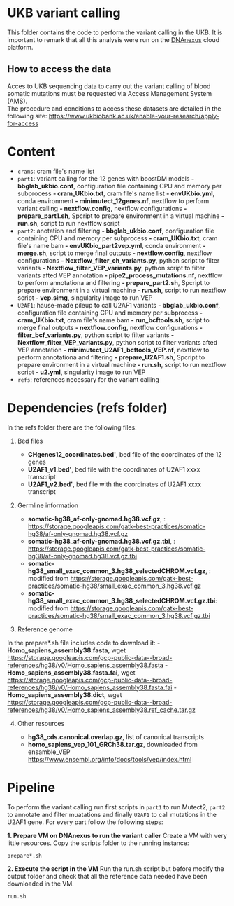 # UKB variant calling

This folder contains the code to perform the variant calling in the UKB.
It is important to remark that all this analysis were run on the [DNAnexus](https://www.dnanexus.com/) cloud platform.

## How to access the data
Acces to UKB sequencing data to carry out the variant calling of blood somatic mutations must be requested via Access Management System (AMS).  
The procedure and conditions to access these datasets are detailed in the following site: https://www.ukbiobank.ac.uk/enable-your-research/apply-for-access

# Content
- ```crams```: cram file's name list
- ```part1```: variant calling for the 12 genes with boostDM models
**- bbglab_ukbio.conf**, configuration file containing CPU and memory per subprocess
**- cram_UKbio.txt**, cram file's name list
**- envUKbio.yml**, conda environment
**- minimutect_12genes.nf**, nextflow to perform variant calling
**- nextflow.config**, nextflow configurations
**- prepare_part1.sh**, Spcript to prepare environment in a virtual machine
**- run.sh**, script to run nextflow script
- ```part2```: anotation and filtering
**- bbglab_ukbio.conf**, configuration file containing CPU and memory per subprocess
**- cram_UKbio.txt**, cram file's name bam
**- envUKbio_part2vep.yml**, conda environment
**- merge.sh**, script to merge final outputs
**- nextflow.config**, nextflow configurations
**- Nextflow_filter_ch_variants.py**, python script to filter variants
**- Nextflow_filter_VEP_variants.py**, python script to filter variants afted VEP annotation
**- pipe2_process_mutations.nf**, nextflow to perform annotationa and filtering
**- prepare_part2.sh**, Spcript to prepare environment in a virtual machine
**- run.sh**, script to run nextflow script
**- vep.simg**, singularity image to run VEP
- ```U2AF1```: hause-made pileup to call U2AF1 variants
**- bbglab_ukbio.conf**, configuration file containing CPU and memory per subprocess
**- cram_UKbio.txt**, cram file's name bam
**- run_bcftools.sh**, script to merge final outputs
**- nextflow.config**, nextflow configurations
**- filter_bcf_variants.py**, python script to filter variants
**- Nextflow_filter_VEP_variants.py**, python script to filter variants afted VEP annotation
**- minimutect_U2AF1_bcftools_VEP.nf**, nextflow to perform annotationa and filtering
**- prepare_U2AF1.sh**, Spcript to prepare environment in a virtual machine
**- run.sh**, script to run nextflow script
**- u2.yml**, singularity image to run VEP
- ```refs```: references necessary for the variant calling

# Dependencies (refs folder)
In the refs folder there are the following files:

1. Bed files
    - **CHgenes12_coordinates.bed'**, bed file of the coordinates of the 12 genes
    - **U2AF1_v1.bed'**, bed file with the coordinates of U2AF1 xxxx transcript
    - **U2AF1_v2.bed'**, bed file with the coordinates of U2AF1 xxxx transcript

2. Germline information
    - **somatic-hg38_af-only-gnomad.hg38.vcf.gz**, : https://storage.googleapis.com/gatk-best-practices/somatic-hg38/af-only-gnomad.hg38.vcf.gz
    - **somatic-hg38_af-only-gnomad.hg38.vcf.gz.tbi**, : https://storage.googleapis.com/gatk-best-practices/somatic-hg38/af-only-gnomad.hg38.vcf.gz.tbi
    - **somatic-hg38_small_exac_common_3.hg38_selectedCHROM.vcf.gz**, : modified from https://storage.googleapis.com/gatk-best-practices/somatic-hg38/small_exac_common_3.hg38.vcf.gz
    - **somatic-hg38_small_exac_common_3.hg38_selectedCHROM.vcf.gz.tbi**: modified from https://storage.googleapis.com/gatk-best-practices/somatic-hg38/small_exac_common_3.hg38.vcf.gz.tbi

3. Reference genome

In the prepare*.sh file includes code to download it:
    - **Homo_sapiens_assembly38.fasta**, wget https://storage.googleapis.com/gcp-public-data--broad-references/hg38/v0/Homo_sapiens_assembly38.fasta
    - **Homo_sapiens_assembly38.fasta.fai**, wget https://storage.googleapis.com/gcp-public-data--broad-references/hg38/v0/Homo_sapiens_assembly38.fasta.fai 
    - **Homo_sapiens_assembly38.dict**, wget https://storage.googleapis.com/gcp-public-data--broad-references/hg38/v0/Homo_sapiens_assembly38.ref_cache.tar.gz

4. Other resources
    
    - **hg38_cds.canonical.overlap.gz**, list of canonical transcripts
    - **homo_sapiens_vep_101_GRCh38.tar.gz**, downloaded from ensamble_VEP https://www.ensembl.org/info/docs/tools/vep/index.html

# Pipeline 

To perform the variant calling run first scripts in ```part1``` to run Mutect2, ```part2``` to annotate and filter muatations and finally ```U2AF1``` to call mutations in the U2AF1 gene. For every part follow the following steps:

**1. Prepare VM on DNAnexus to run the variant caller**
Create a VM with very little resources.
Copy the scripts folder to the running instance:

```bash
prepare*.sh
```

**2. Execute the script in the VM**
Run the run.sh script but before modify the output folder and check that all the reference data needed have been downloaded in the VM.

```bash
run.sh
```

